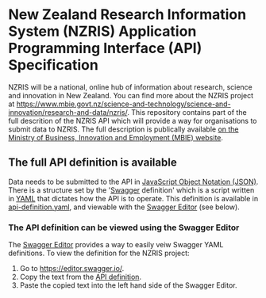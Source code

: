 # New Zealand Research Information System (NZRIS) Application Programming Interface (API) Specification
NZRIS will be a national, online hub of information about research, science and innovation in New Zealand. You can find more about the NZRIS project at https://www.mbie.govt.nz/science-and-technology/science-and-innovation/research-and-data/nzris/. This repository contains part of the full descrition of the NZRIS API which will provide a way for organisations to submit data to NZRIS. The full description is publically available [on the Ministry of Business, Innovation and Employment (MBIE) website](https://www.mbie.govt.nz/science-and-technology/science-and-innovation/research-and-data/nzris/nzris-tools-resources/).

## The full API definition is available
Data needs to be submitted to the API in [JavaScript Object Notation (JSON)](https://en.wikipedia.org/wiki/JSON). There is a structure set by the '[Swagger](https://en.wikipedia.org/wiki/Swagger_(software)) definition' which is a script written in [YAML](https://en.wikipedia.org/wiki/YAML) that dictates how the API is to operate. This definition is available in [api-definition.yaml](https://github.com/new-zealand-research-information-system/nzris-api-specifications/blob/master/api-definition.yaml), and viewable with the [Swagger Editor](https://editor.swagger.io/) (see below).

### The API definition can be viewed using the Swagger Editor
The [Swagger Editor](https://editor.swagger.io/) provides a way to easily veiw Swagger YAML definitions. To view the definition for the NZRIS project:
1. Go to https://editor.swagger.io/.
2. Copy the text from the [API definition](https://raw.githubusercontent.com/new-zealand-research-information-system/nzris-api-specifications/master/api-definition.yaml).
3. Paste the copied text into the left hand side of the Swagger Editor.
